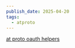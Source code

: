 ```yaml
---
publish_date: 2025-04-20
tags:
  - atproto
---
```

[at proto oauth helpers](https://github.com/bluesky-social/atproto/tree/main/packages/oauth/oauth-client-node)

  
  
